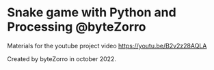 # Snake game with Python and Processing @byteZorro

Materials for the youtube project video https://youtu.be/B2v2z28AQLA

Created by byteZorro in october 2022.
